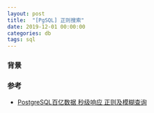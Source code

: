 ```yaml
---
layout: post
title:  "[PgSQL] 正则搜索"
date: 2019-12-01 00:00:00
categories: db
tags: sql
---
```


### 背景


### 参考
+ [PostgreSQL百亿数据 秒级响应 正则及模糊查询](https://github.com/digoal/blog/blob/master/201603/20160302_01.md)
